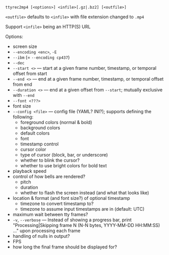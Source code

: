     ttyrec2mp4 [<options>] <infile>[.gz|.bz2] [<outfile>]

`<outfile>` defaults to `<infile>` with file extension changed to `.mp4`

Support `<infile>` being an HTTP(S) URL

Options:

- screen size
- `--encoding <enc>`, `-E`
- `--ibm` (= `--encoding cp437`)
- `--dec`
- `--start <>` — start at a given frame number, timestamp, or temporal offset
  from start
- `--end <>` — end at a given frame number, timestamp, or temporal offset from
  end
- `--duration <>` — end at a given offset from `--start`; mutually exclusive
  with `--end`
- `--font <???>`
- font size
- `--config <file>` — config file (YAML? INI?); supports defining the
  following:
    - foreground colors (normal & bold)
    - background colors
    - default colors
    - font
    - timestamp control
    - cursor color
    - type of cursor (block, bar, or underscore)
    - whether to blink the cursor?
    - whether to use bright colors for bold text
- playback speed
- control of how bells are rendered?
    - pitch
    - duration
    - whether to flash the screen instead (and what that looks like)
- location & format (and font size?) of optional timestamp
    - timezone to convert timestamp to?
    - timezone to assume input timestamps are in (default: UTC)
- maximum wait between tty frames?
- `-v`, `--verbose` — Instead of showing a progress bar, print
  "Processing|Skipping frame N (N-N bytes, YYYY-MM-DD HH:MM:SS) ..." upon
  processing each frame
- handling of nulls in output?
- FPS
- how long the final frame should be displayed for?
